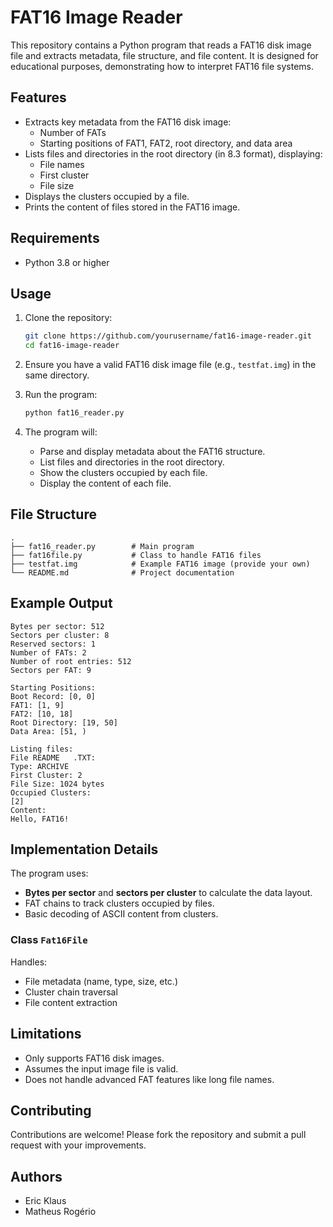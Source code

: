 # FAT16 Image Reader

This repository contains a Python program that reads a FAT16 disk image file and extracts metadata, file structure, and file content. It is designed for educational purposes, demonstrating how to interpret FAT16 file systems.

## Features
- Extracts key metadata from the FAT16 disk image:
  - Number of FATs
  - Starting positions of FAT1, FAT2, root directory, and data area
- Lists files and directories in the root directory (in 8.3 format), displaying:
  - File names
  - First cluster
  - File size
- Displays the clusters occupied by a file.
- Prints the content of files stored in the FAT16 image.

## Requirements
- Python 3.8 or higher

## Usage
1. Clone the repository:
   ```bash
   git clone https://github.com/yourusername/fat16-image-reader.git
   cd fat16-image-reader
   ```

2. Ensure you have a valid FAT16 disk image file (e.g., `testfat.img`) in the same directory.

3. Run the program:
   ```bash
   python fat16_reader.py
   ```

4. The program will:
   - Parse and display metadata about the FAT16 structure.
   - List files and directories in the root directory.
   - Show the clusters occupied by each file.
   - Display the content of each file.

## File Structure
```
.
├── fat16_reader.py        # Main program
├── fat16file.py           # Class to handle FAT16 files
├── testfat.img            # Example FAT16 image (provide your own)
└── README.md              # Project documentation
```

## Example Output
```
Bytes per sector: 512
Sectors per cluster: 8
Reserved sectors: 1
Number of FATs: 2
Number of root entries: 512
Sectors per FAT: 9

Starting Positions:
Boot Record: [0, 0]
FAT1: [1, 9]
FAT2: [10, 18]
Root Directory: [19, 50]
Data Area: [51, )

Listing files:
File README   .TXT:
Type: ARCHIVE
First Cluster: 2
File Size: 1024 bytes
Occupied Clusters:
[2]
Content:
Hello, FAT16!
```

## Implementation Details
The program uses:
- **Bytes per sector** and **sectors per cluster** to calculate the data layout.
- FAT chains to track clusters occupied by files.
- Basic decoding of ASCII content from clusters.

### Class `Fat16File`
Handles:
- File metadata (name, type, size, etc.)
- Cluster chain traversal
- File content extraction

## Limitations
- Only supports FAT16 disk images.
- Assumes the input image file is valid.
- Does not handle advanced FAT features like long file names.

## Contributing
Contributions are welcome! Please fork the repository and submit a pull request with your improvements.

## Authors
- Eric Klaus
- Matheus Rogério
